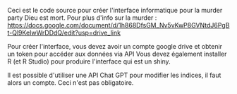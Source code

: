 Ceci est le code source pour créer l'interface informatique pour la murder party Dieu est mort.
Pour plus d'info sur la murder : https://docs.google.com/document/d/1h868DfsGM_Nv5vKwP8GVNtdJ6PgBt-Ql9KeIwWrDDdQ/edit?usp=drive_link

Pour créer l'interface, vous devez avoir un compte google drive et obtenir un token pour accéder aux données via API
Vous devez également installer R (et R Studio) pour produire l'interface qui est un shiny.

Il est possible d'utiliser une API Chat GPT pour modifier les indices, il faut alors un compte. Ceci n'est pas obligatoire.
